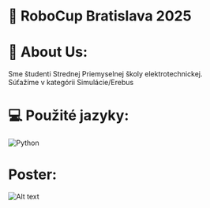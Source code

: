 # 🤖 RoboCup Bratislava 2025

# 💫 About Us:
Sme študenti Strednej Priemyselnej školy elektrotechnickej. <br>
Súťažíme v kategórii Simulácie/Erebus

# 💻 Použité jazyky:
![Python](https://img.shields.io/badge/python-3670A0?style=for-the-badge&logo=python&logoColor=ffdd54)

# Poster:
![Alt text](ForzaSPŠE_Poster.png)

